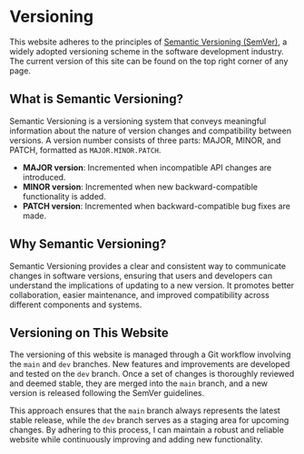 
# Versioning

This website adheres to the principles of [Semantic Versioning (SemVer)](https://semver.org), a widely adopted versioning scheme in the software development industry. The current version of this site can be found on the top right corner of any page.

## What is Semantic Versioning?

Semantic Versioning is a versioning system that conveys meaningful information about the nature of version changes and compatibility between versions. A version number consists of three parts: MAJOR, MINOR, and PATCH, formatted as `MAJOR.MINOR.PATCH`.

- **MAJOR version**: Incremented when incompatible API changes are introduced.
- **MINOR version**: Incremented when new backward-compatible functionality is added.
- **PATCH version**: Incremented when backward-compatible bug fixes are made.

## Why Semantic Versioning?

Semantic Versioning provides a clear and consistent way to communicate changes in software versions, ensuring that users and developers can understand the implications of updating to a new version. It promotes better collaboration, easier maintenance, and improved compatibility across different components and systems.

## Versioning on This Website

The versioning of this website is managed through a Git workflow involving the `main` and `dev` branches. New features and improvements are developed and tested on the `dev` branch. Once a set of changes is thoroughly reviewed and deemed stable, they are merged into the `main` branch, and a new version is released following the SemVer guidelines.

This approach ensures that the `main` branch always represents the latest stable release, while the `dev` branch serves as a staging area for upcoming changes. By adhering to this process, I can maintain a robust and reliable website while continuously improving and adding new functionality.